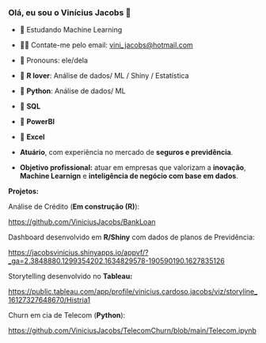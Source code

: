 ### Olá, eu sou o Vinícius Jacobs 👋


- 🌱 Estudando Machine Learning
- 🧏‍♂️ Contate-me pelo email: vini_jacobs@hotmail.com
- 🙂 Pronouns: ele/dela
- 🥇 **R lover**: Análise de dados/ ML / Shiny / Estatística
- 🥇 **Python**:  Análise de dados/ ML
- 🥈 **SQL** 
- 🥈 **PowerBI**
- 🥇 **Excel**
  
- **Atuário**, com experiência no mercado de **seguros e previdência**. 
- **Objetivo profissional:** atuar em empresas que valorizam a **inovação**, **Machine Learnign** e **inteligência de negócio com base em dados**.

**Projetos:**

Análise de Crédito (**Em construção (R)**):

https://github.com/ViniciusJacobs/BankLoan

Dashboard desenvolvido em **R/Shiny** com dados de planos de Previdência:

https://jacobsvinicius.shinyapps.io/appvf/?_ga=2.3848880.1299354202.1634829578-190590190.1627835126

Storytelling desenvolvido no **Tableau:**

https://public.tableau.com/app/profile/vinicius.cardoso.jacobs/viz/storyline_16127327648670/Histria1

Churn em cia de Telecom (**Python**): 

https://github.com/ViniciusJacobs/TelecomChurn/blob/main/Telecom.ipynb


